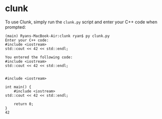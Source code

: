 # clunk
To use Clunk, simply run the `clunk.py` script and enter your C++ code when prompted:

```
(main) Ryans-MacBook-Air:clunk ryan$ py clunk.py
Enter your C++ code:
#include <iostream>
std::cout << 42 << std::endl;

You entered the following code:
#include <iostream>
std::cout << 42 << std::endl;


#include <iostream>

int main() {
    #include <iostream>
std::cout << 42 << std::endl;

    return 0;
}
42
```

